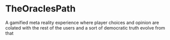 # TheOraclesPath
A gamified meta reality experience where player choices and opinion are colated with the rest of the users and a sort of democratic truth evolve from that
